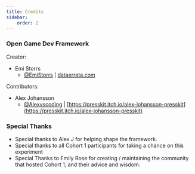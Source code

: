 ```yaml
---
title: Credits
sidebar:
    order: 2
---
```


### Open Game Dev Framework

Creator: 

- Emi Storrs
    - [@EmiStorrs](https://twitter.com/emistorrs) | [dataerrata.com](https://dataerrata.com)

Contributors:

- Alex Johansson
    - [@Alexvscoding](https://twitter.com/alexvscoding) | [https://presskit.itch.io/alex-johansson-presskit](https://presskit.itch.io/alex-johansson-presskit)

### Special Thanks

- Special thanks to Alex J for helping shape the framework.
- Special thanks to all Cohort 1 participants for taking a chance on this experiment
- Special Thanks to Emily Rose for creating / maintaining the community that hosted Cohort 1, and their advice and wisdom.